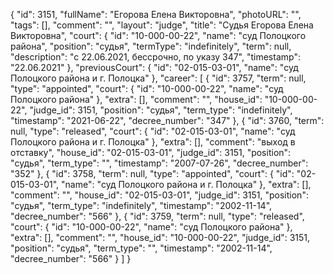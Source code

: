 {
    "id": 3151,
    "fullName": "Егорова Елена Викторовна",
    "photoURL": "",
    "tags": [],
    "comment": "",
    "layout": "judge",
    "title": "Судья Егорова Елена Викторовна",
    "court": {
        "id": "10-000-00-22",
        "name": "суд Полоцкого района",
        "position": "судья",
        "termType": "indefinitely",
        "term": null,
        "description": "c 22.06.2021, бессрочно, по указу 347",
        "timestamp": "22.06.2021"
    },
    "previousCourt": {
        "id": "02-015-03-01",
        "name": "суд Полоцкого района и г. Полоцка"
    },
    "career": [
        {
            "id": 3757,
            "term": null,
            "type": "appointed",
            "court": {
                "id": "10-000-00-22",
                "name": "суд Полоцкого района"
            },
            "extra": [],
            "comment": "",
            "house_id": "10-000-00-22",
            "judge_id": 3151,
            "position": "судья",
            "term_type": "indefinitely",
            "timestamp": "2021-06-22",
            "decree_number": "347"
        },
        {
            "id": 3760,
            "term": null,
            "type": "released",
            "court": {
                "id": "02-015-03-01",
                "name": "суд Полоцкого района и г. Полоцка"
            },
            "extra": [],
            "comment": "выход в отставку",
            "house_id": "02-015-03-01",
            "judge_id": 3151,
            "position": "судья",
            "term_type": "",
            "timestamp": "2007-07-26",
            "decree_number": "352"
        },
        {
            "id": 3758,
            "term": null,
            "type": "appointed",
            "court": {
                "id": "02-015-03-01",
                "name": "суд Полоцкого района и г. Полоцка"
            },
            "extra": [],
            "comment": "",
            "house_id": "02-015-03-01",
            "judge_id": 3151,
            "position": "судья",
            "term_type": "indefinitely",
            "timestamp": "2002-11-14",
            "decree_number": "566"
        },
        {
            "id": 3759,
            "term": null,
            "type": "released",
            "court": {
                "id": "10-000-00-22",
                "name": "суд Полоцкого района"
            },
            "extra": [],
            "comment": "",
            "house_id": "10-000-00-22",
            "judge_id": 3151,
            "position": "судья",
            "term_type": "",
            "timestamp": "2002-11-14",
            "decree_number": "566"
        }
    ]
}